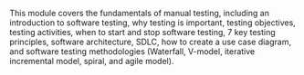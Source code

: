 This module covers the fundamentals of manual testing, including an introduction to software testing, why testing is important, testing objectives, testing activities, when to start and stop software testing, 7 key testing principles, software architecture, SDLC, how to create a use case diagram, and software testing methodologies (Waterfall, V-model, iterative incremental model, spiral, and agile model).
